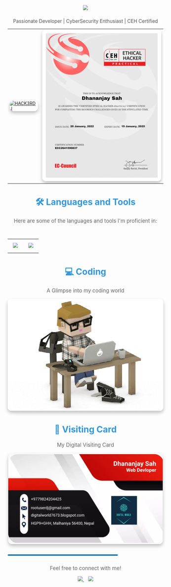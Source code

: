 <div align="center">
<h1 align="center">
<a href="https://github.com/rootuserdj">
<img src="https://readme-typing-svg.demolab.com?font=Fira+Code&weight=600&size=28&pause=1000&color=26B13A&center=true&vCenter=true&random=false&width=700&lines=Hello,+World!+I'm+Mr.+DJ" />
</a>
</h1>

<p style="font-size: 1.1em; color: #555;">
Passionate Developer | CyberSecurity Enthusiast | CEH Certified
</p>
<table style="border: none; margin-left: auto; margin-right: auto;">
<tr>
<td style="border: none;">
<a href="https://github.com/rootuserdj">
<img src="https://github.com/rootuserdj/rootuserdj/blob/master/15667.gif" alt="HACK3RDJ" width="400" style="border-radius: 12px; box-shadow: 0 6px 12px rgba(0, 0, 0, 0.25); transition: transform 0.2s ease-in-out;" onmouseover="this.style.transform='scale(1.05)'" onmouseout="this.style.transform='scale(1)'" />
</a>
</td>
<td style="border: none;">
<a href="https://github.com/rootuserdj">
<img src="https://github.com/rootuserdj/rootuserdj/blob/master/ceh.jpg" alt="CEH" width="400" style="border-radius: 12px; box-shadow: 0 6px 12px rgba(0, 0, 0, 0.25); transition: transform 0.2s ease-in-out;" onmouseover="this.style.transform='scale(1.05)'" onmouseout="this.style.transform='scale(1)'" />
</a>
</td>
</tr>
</table>
</div>
<h2 align="center" style="color: #3498db; font-size: 2em; font-weight: bold;">🛠️ Languages and Tools</h2>
<div align="center">
<p style="font-size: 1.2em; color: #666;">Here are some of the languages and tools I'm proficient in:</p>
<table style="border: none; margin-left: auto; margin-right: auto;">
<tr>
<td style="border: none;">
<img src="https://skillicons.dev/icons?i=django,bootstrap,html,css,vscode,github,figma,tailwind,git" style="margin: 10px;" />
</td>
<br>
<td style="border: none;">
<img src="https://skillicons.dev/icons?i=windows,linux,bash,python,javascript,firebase,mongodb,c,mysql,flask" style="margin: 10px;"/>
</td>
</tr>
</table>
</div>
<h2 align="center" style="color: #3498db; font-size: 2em; font-weight: bold;">💻 Coding</h2>
<div align="center">
<p style="font-size: 1.2em; color: #666;">A Glimpse into my coding world</p>
<img alt="Codding" src="https://github.com/rootuserdj/rootuserdj/blob/master/giphy.gif" width="600" style="border-radius: 12px; box-shadow: 0 6px 12px rgba(0, 0, 0, 0.25); transition: transform 0.2s ease-in-out;" onmouseover="this.style.transform='scale(1.03)'" onmouseout="this.style.transform='scale(1)'"/>
</div>
<h2 align="center" style="color: #3498db; font-size: 2em; font-weight: bold;">📇 Visiting Card</h2>
<div align="center">
<p style="font-size: 1.2em; color: #666;"> My Digital Visiting Card </p>
<img src="https://github.com/rootuserdj/rootuserdj/blob/master/Screenshot_2022-08-11-01-44-59-05_4a5c017d345573e8ef682f0cf07146f7.jpg" width="500" style="border-radius: 12px; box-shadow: 0 6px 12px rgba(0, 0, 0, 0.25); transition: transform 0.2s ease-in-out;" onmouseover="this.style.transform='scale(1.03)'" onmouseout="this.style.transform='scale(1)'"/>
</div>
<hr style="border: 2px solid #3498db; border-radius: 5px; width: 70%; margin-top: 30px; margin-bottom: 30px;">
<div align="center">
<p style="font-size: 1.2em; color: #666;">Feel free to connect with me!</p>
<a href="https://www.linkedin.com/in/your-linkedin-profile" style="margin-right: 15px;">
<img src="https://img.shields.io/badge/LinkedIn-Connect-blue?style=for-the-badge&logo=linkedin&logoColor=white&fontSize=1.1em" />
</a>
<a href="https://twitter.com/your-twitter-profile">
<img src="https://img.shields.io/badge/Twitter-Follow-lightblue?style=for-the-badge&logo=twitter&logoColor=white&fontSize=1.1em" />
</a>
</div>
